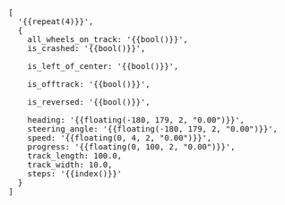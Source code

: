 <pre>
[
  '{{repeat(4)}}',
  {
    all_wheels_on_track: '{{bool()}}',
    is_crashed: '{{bool()}}',

    is_left_of_center: '{{bool()}}',

    is_offtrack: '{{bool()}}',

    is_reversed: '{{bool()}}',

    heading: '{{floating(-180, 179, 2, "0.00")}}',
    steering_angle: '{{floating(-180, 179, 2, "0.00")}}',
    speed: '{{floating(0, 4, 2, "0.00")}}',
    progress: '{{floating(0, 100, 2, "0.00")}}',
    track_length: 100.0,
    track_width: 10.0,
    steps: '{{index()}}'
  }
]
</pre>
